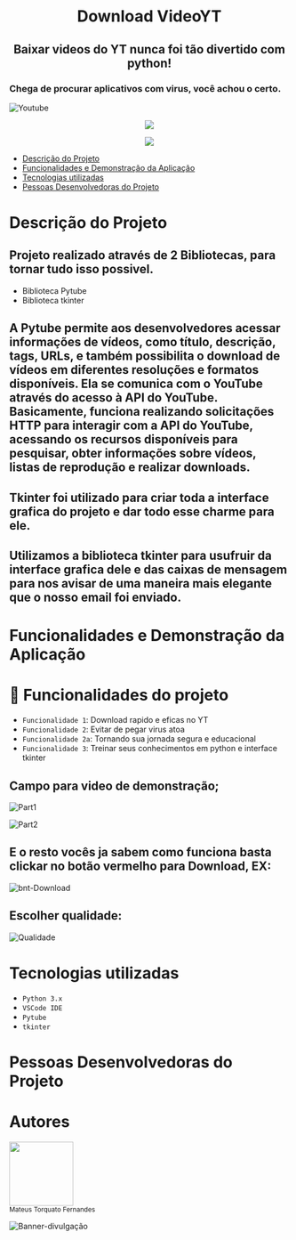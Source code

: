 <h1 align="center"> Download VideoYT </h1>
<h2 align="center"> Baixar videos do YT nunca foi tão divertido com python! </h2>

### Chega de procurar aplicativos com virus, você achou o certo.

![Youtube](https://github.com/Torquato-sys/Download_VideoYT/assets/80015572/9f3080a7-50c3-49ea-b376-69363f06f0e3)



<p align="center">
<img loading="lazy" src="http://img.shields.io/static/v1?label=STATUS&message=%20CONCLUIDO&color=GREEN&style=for-the-badge"/>
</p>
<p align="center">
<img loading="lazy" src="https://img.shields.io/github/stars/torquato-sys?style=social"/>
</p>

* [Descrição do Projeto](#descrição-do-projeto)
* [Funcionalidades e Demonstração da Aplicação](#funcionalidades-e-demonstração-da-aplicação)
* [Tecnologias utilizadas](#tecnologias-utilizadas)
* [Pessoas Desenvolvedoras do Projeto](#pessoas-desenvolvedoras-do-projeto)


# Descrição do Projeto

## Projeto realizado através de 2 Bibliotecas, para tornar tudo isso possivel.
* Biblioteca Pytube
* Biblioteca tkinter

## A Pytube permite aos desenvolvedores acessar informações de vídeos, como título, descrição, tags, URLs, e também possibilita o download de vídeos em diferentes resoluções e formatos disponíveis. Ela se comunica com o YouTube através do acesso à API do YouTube. Basicamente, funciona realizando solicitações HTTP para interagir com a API do YouTube, acessando os recursos disponíveis para pesquisar, obter informações sobre vídeos, listas de reprodução e realizar downloads.

## Tkinter foi utilizado para criar toda a interface grafica do projeto e dar todo esse charme para ele.

## Utilizamos a biblioteca tkinter para usufruir da interface grafica dele e das caixas de mensagem para nos avisar de uma maneira mais elegante que o nosso email foi enviado.

# Funcionalidades e Demonstração da Aplicação

# :hammer: Funcionalidades do projeto

- `Funcionalidade 1`: Download rapido e eficas no YT
- `Funcionalidade 2`: Evitar de pegar virus atoa
- `Funcionalidade 2a`: Tornando sua jornada segura e educacional
- `Funcionalidade 3`: Treinar seus conhecimentos em python e interface tkinter

## Campo para video de demonstração;
![Part1](https://github.com/Torquato-sys/Download_VideoYT/assets/80015572/2d6783cc-c47b-4b63-a4f6-384ca636d5dc)

![Part2](https://github.com/Torquato-sys/Download_VideoYT/assets/80015572/b0a6a583-1225-4440-8deb-8601e1112f81)
## E o resto vocês ja sabem como funciona basta clickar no botão vermelho para Download, EX: 
![bnt-Download](https://github.com/Torquato-sys/Download_VideoYT/assets/80015572/fa7e7528-94b8-41e3-a4b1-fbfe8d32dbb4)

## Escolher qualidade:
![Qualidade](https://github.com/Torquato-sys/Download_VideoYT/assets/80015572/f3ddf814-d7a2-4bd5-bfd5-1bc26f560dd3)


# Tecnologias utilizadas
- ``Python 3.x``
- ``VSCode IDE``
- ``Pytube``
- ``tkinter``

# Pessoas Desenvolvedoras do Projeto

# Autores

[<img src="https://github.com/Torquato-sys/Analise_Dados-Vendas-/assets/80015572/8c284170-6a7e-4ca8-83b0-249bb3cb93ca" width="115">](https://github.com/torquato-sys)
<br>
<sub>Mateus Torquato Fernandes</sub>

![Banner-divulgação](https://github.com/Torquato-sys/Analise_Dados-Vendas-/assets/80015572/ea2c501f-526d-4c1c-8d69-a22571b1219e)

